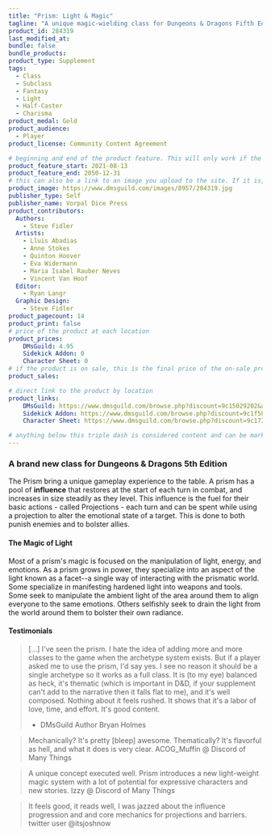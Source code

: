 ```yaml
---
title: "Prism: Light & Magic"
tagline: "A unique magic-wielding class for Dungeons & Dragons Fifth Edition!"
product_id: 284319
last_modified_at:
bundle: false
bundle_products:
product_type: Supplement
tags:
  - Class
  - Subclass
  - Fantasy
  - Light
  - Half-Caster
  - Charisma
product_medal: Gold
product_audience:
  - Player
product_license: Community Content Agreement

# beginning and end of the product feature. This will only work if the site is updated within several weeks of when the feature is supposed to happen. Making a new post counts as updating.
product_feature_start: 2021-08-13
product_feature_end: 2050-12-31
# this can also be a link to an image you upload to the site. If it is, it must start with a "/" or be a full link
product_image: https://www.dmsguild.com/images/8957/284319.jpg
publisher_type: Self
publisher_name: Vorpal Dice Press
product_contributors:
  Authors:
    - Steve Fidler
  Artists:
    - Lluis Abadias
    - Anne Stokes
    - Quinton Hoover
    - Eva Widermann
    - Maria Isabel Rauber Neves
    - Vincent Van Hoof
  Editor:
    - Ryan Langr
  Graphic Design:
    - Steve Fidler
product_pagecount: 14
product_print: false
# price of the product at each location
product_prices:
    DMsGuild: 4.95
    Sidekick Addon: 0
    Character Sheet: 0
# if the product is on sale, this is the final price of the on-sale product for each location that it is on sale. The sales % will be calculated and displayed based on the difference between product_prices and product_sales
product_sales:

# direct link to the product by location
product_links:
    DMsGuild: https://www.dmsguild.com/browse.php?discount=9c15029202&affiliate_id=1713687
    Sidekick Addon: https://www.dmsguild.com/browse.php?discount=9c1f5806f9&affiliate_id=1713687
    Character Sheet: https://www.dmsguild.com/browse.php?discount=9c1730bcf8&affiliate_id=1713687

# anything below this triple dash is considered content and can be markup or html. It should be fully HTML compatible as long as your tags are formatted correctly.
---
```

### A brand new class for Dungeons & Dragons 5th Edition
The Prism bring a unique gameplay experience to the table. A prism has a pool of **influence** that restores at the start of each turn in combat, and increases in size steadily as they level. This influence is the fuel for their basic actions - called Projections - each turn and can be spent while using a projection to alter the emotional state of a target. This is done to both punish enemies and to bolster allies.

#### The Magic of Light
Most of a prism's magic is focused on the manipulation of light, energy, and emotions. As a prism grows in power, they specialize into an aspect of the light known as a facet--a single way of interacting with the prismatic world. Some specialize in manifesting hardened light into weapons and tools. Some seek to manipulate the ambient light of the area around them to align everyone to the same emotions. Others selfishly seek to drain the light from the world around them to bolster their own radiance.

#### Testimonials
> [...] I've seen the prism. I hate the idea of adding more and more classes to the game when the archetype system exists. But if a player asked me to use the prism, I'd say yes. I see no reason it should be a single archetype so it works as a full class. It is (to my eye) balanced as heck, it's thematic (which is important in D&D, if your supplement can't add to the narrative then it falls flat to me), and it's well composed. Nothing about it feels rushed. It shows that it's a labor of love, time, and effort. It's good content.
> - DMsGuild Author Bryan Holmes

> Mechanically? It's pretty [bleep] awesome. Thematically? It's flavorful as hell, and what it does is very clear.
> ACOG_Muffin @ Discord of Many Things

> A unique concept executed well. Prism introduces a new light-weight magic system with a lot of potential for expressive characters and new stories.
> Izzy @ Discord of Many Things

> It feels good, it reads well, I was jazzed about the influence progression and and core mechanics for projections and barriers.
> twitter user @itsjoshnow
